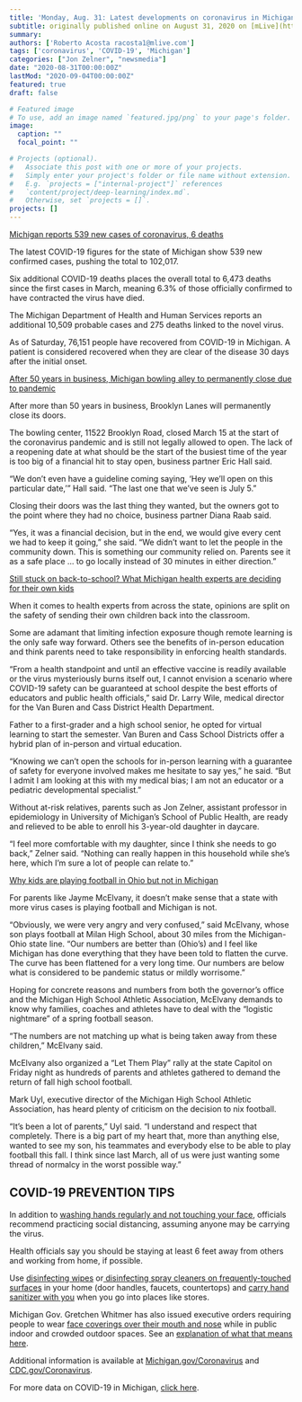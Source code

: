 ```yaml
---
title: 'Monday, Aug. 31: Latest developments on coronavirus in Michigan'
subtitle: originally published online on August 31, 2020 on [mLive](https://www.mlive.com/news/2020/08/monday-aug-31-latest-developments-on-coronavirus-in-michigan.html)
summary: 
authors: ['Roberto Acosta racosta1@mlive.com']
tags: ['coronavirus', 'COVID-19', 'Michigan']
categories: ["Jon Zelner", "newsmedia"]
date: "2020-08-31T00:00:00Z"
lastMod: "2020-09-04T00:00:00Z"
featured: true
draft: false

# Featured image
# To use, add an image named `featured.jpg/png` to your page's folder. 
image:
  caption: ""
  focal_point: ""

# Projects (optional).
#   Associate this post with one or more of your projects.
#   Simply enter your project's folder or file name without extension.
#   E.g. `projects = ["internal-project"]` references 
#   `content/project/deep-learning/index.md`.
#   Otherwise, set `projects = []`.
projects: []
---
```

[Michigan reports 539 new cases of coronavirus, 6 deaths](https://www.mlive.com/coronavirus/2020/08/michigan-reports-539-new-cases-of-coronavirus-6-deaths.html)

The latest COVID-19 figures for the state of Michigan show 539 new confirmed cases, pushing the total to 102,017.

Six additional COVID-19 deaths places the overall total to 6,473 deaths since the first cases in March, meaning 6.3% of those officially confirmed to have contracted the virus have died.

The Michigan Department of Health and Human Services reports an additional 10,509 probable cases and 275 deaths linked to the novel virus.

As of Saturday, 76,151 people have recovered from COVID-19 in Michigan. A patient is considered recovered when they are clear of the disease 30 days after the initial onset.

[After 50 years in business, Michigan bowling alley to permanently close due to pandemic](https://www.mlive.com/news/jackson/2020/08/after-50-years-in-business-michigan-bowling-alley-will-close-for-good-due-to-pandemic.html)

After more than 50 years in business, Brooklyn Lanes will permanently close its doors.

The bowling center, 11522 Brooklyn Road, closed March 15 at the start of the coronavirus pandemic and is still not legally allowed to open. The lack of a reopening date at what should be the start of the busiest time of the year is too big of a financial hit to stay open, business partner Eric Hall said.

“We don’t even have a guideline coming saying, ‘Hey we’ll open on this particular date,’” Hall said. “The last one that we’ve seen is July 5.”

Closing their doors was the last thing they wanted, but the owners got to the point where they had no choice, business partner Diana Raab said.

“Yes, it was a financial decision, but in the end, we would give every cent we had to keep it going,” she said. “We didn’t want to let the people in the community down. This is something our community relied on. Parents see it as a safe place … to go locally instead of 30 minutes in either direction.”

[Still stuck on back-to-school? What Michigan health experts are deciding for their own kids](https://www.mlive.com/coronavirus/2020/08/still-stuck-on-back-to-school-what-michigan-health-experts-are-deciding-for-their-own-kids.html)

When it comes to health experts from across the state, opinions are split on the safety of sending their own children back into the classroom.

Some are adamant that limiting infection exposure though remote learning is the only safe way forward. Others see the benefits of in-person education and think parents need to take responsibility in enforcing health standards.

“From a health standpoint and until an effective vaccine is readily available or the virus mysteriously burns itself out, I cannot envision a scenario where COVID-19 safety can be guaranteed at school despite the best efforts of educators and public health officials,” said Dr. Larry Wile, medical director for the Van Buren and Cass District Health Department.

Father to a first-grader and a high school senior, he opted for virtual learning to start the semester. Van Buren and Cass School Districts offer a hybrid plan of in-person and virtual education.

“Knowing we can’t open the schools for in-person learning with a guarantee of safety for everyone involved makes me hesitate to say yes,” he said. “But I admit I am looking at this with my medical bias; I am not an educator or a pediatric developmental specialist.”

Without at-risk relatives, parents such as Jon Zelner, assistant professor in epidemiology in University of Michigan’s School of Public Health, are ready and relieved to be able to enroll his 3-year-old daughter in daycare.

“I feel more comfortable with my daughter, since I think she needs to go back,” Zelner said. “Nothing can really happen in this household while she’s here, which I’m sure a lot of people can relate to.”

[Why kids are playing football in Ohio but not in Michigan](https://www.mlive.com/highschoolsports/2020/08/why-kids-are-playing-football-in-ohio-but-not-in-michigan.html)

For parents like Jayme McElvany, it doesn’t make sense that a state with more virus cases is playing football and Michigan is not.

“Obviously, we were very angry and very confused,” said McElvany, whose son plays football at Milan High School, about 30 miles from the Michigan-Ohio state line. “Our numbers are better than (Ohio’s) and I feel like Michigan has done everything that they have been told to flatten the curve. The curve has been flattened for a very long time. Our numbers are below what is considered to be pandemic status or mildly worrisome.”

Hoping for concrete reasons and numbers from both the governor’s office and the Michigan High School Athletic Association, McElvany demands to know why families, coaches and athletes have to deal with the “logistic nightmare” of a spring football season.

“The numbers are not matching up what is being taken away from these children,” McElvany said.

McElvany also organized a “Let Them Play” rally at the state Capitol on Friday night as hundreds of parents and athletes gathered to demand the return of fall high school football.

Mark Uyl, executive director of the Michigan High School Athletic Association, has heard plenty of criticism on the decision to nix football.

“It’s been a lot of parents,” Uyl said. “I understand and respect that completely. There is a big part of my heart that, more than anything else, wanted to see my son, his teammates and everybody else to be able to play football this fall. I think since last March, all of us were just wanting some thread of normalcy in the worst possible way.”

## COVID-19 PREVENTION TIPS

In addition to [washing hands regularly and not touching your face](https://www.amazon.com/s?ots=1&tag=advancemichig-20&linkCode=w50&k=antibacterial+hand+soap&ref=nb_sb_noss_1), officials recommend practicing social distancing, assuming anyone may be carrying the virus.

Health officials say you should be staying at least 6 feet away from others and working from home, if possible.

Use [disinfecting wipes](https://www.amazon.com/s?ots=1&tag=advancemichig-20&linkCode=w50&k=disinfecting+wipes&crid=3HZH7H3G4F3WH&sprefix=disinfect%2Caps%2C154&ref=nb_sb_ss_i_1_9) or[ disinfecting spray cleaners on frequently-touched surfaces](https://www.amazon.com/s?ots=1&tag=advancemichig-20&linkCode=w50&k=disinfecting+spray+cleaner&crid=35YQDS5TUY35D&sprefix=disinfecting+spray%2Caps%2C150&ref=nb_sb_ss_i_3_18) in your home (door handles, faucets, countertops) and [carry hand sanitizer with you](https://www.amazon.com/hand-sanitizer/s?ots=1&slotNum=0&imprToken=1eb91415-7825-6440-3bc&tag=advancemichig-20&linkCode=w50&k=hand+sanitizer) when you go into places like stores.

Michigan Gov. Gretchen Whitmer has also issued executive orders requiring people to wear [face coverings over their mouth and nose](https://www.amazon.com/s?ots=1&tag=advancemichig-20&linkCode=w50&k=face+coverings&ref=nb_sb_noss_1) while in public indoor and crowded outdoor spaces. See an [explanation of what that means here](https://www.mlive.com/public-interest/2020/07/when-and-where-masks-are-required-in-michigan-now.html).

Additional information is available at [Michigan.gov/Coronavirus](https://nam01.safelinks.protection.outlook.com/?url=https%3A%2F%2Flnks.gd%2Fl%2FeyJhbGciOiJIUzI1NiJ9.eyJidWxsZXRpbl9saW5rX2lkIjoxMDQsInVyaSI6ImJwMjpjbGljayIsImJ1bGxldGluX2lkIjoiMjAyMDAzMTguMTg5MTM5NzEiLCJ1cmwiOiJodHRwczovL3d3dy5taWNoaWdhbi5nb3YvQ29yb25hdmlydXMifQ.tqA0V6P-0WRBuousVhOLS8_lkPVYYNXXW41Tl89IUBY%2Fbr%2F76262633195-l&data=02%7C01%7CTGMITERN%40mlive.com%7C68acf675bec94a0a61f608d7f134da18%7C1fe6294574e64203848fb9b82929f9d4%7C0%7C0%7C637243081603879863&sdata=Ur99eOPgtWDsU%2BWxoot6Pb1z%2BMyaq7908vKdidsEezI%3D&reserved=0) and [CDC.gov/Coronavirus](https://nam01.safelinks.protection.outlook.com/?url=https%3A%2F%2Flnks.gd%2Fl%2FeyJhbGciOiJIUzI1NiJ9.eyJidWxsZXRpbl9saW5rX2lkIjoxMDUsInVyaSI6ImJwMjpjbGljayIsImJ1bGxldGluX2lkIjoiMjAyMDAzMTguMTg5MTM5NzEiLCJ1cmwiOiJodHRwczovL3d3dy5jZGMuZ292L0Nvcm9uYXZpcnVzIn0.NHMxrW4wPG_ChoyHTK6qKURXb8dR-tlAD-TzvM_pvdI%2Fbr%2F76262633195-l&data=02%7C01%7CTGMITERN%40mlive.com%7C68acf675bec94a0a61f608d7f134da18%7C1fe6294574e64203848fb9b82929f9d4%7C0%7C0%7C637243081603879863&sdata=9u%2B45L8kK%2B%2FvCok0aSv%2Fq6S0njXSpInAwGdRDERuvrc%3D&reserved=0).

For more data on COVID-19 in Michigan, [click here](https://www.mlive.com/coronavirus/data/).